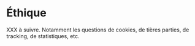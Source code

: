 # Éthique

XXX à suivre. Notamment les questions de cookies, de tières parties, de tracking, de statistiques, etc.